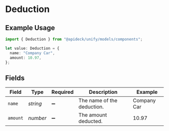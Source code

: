 # Deduction

## Example Usage

```typescript
import { Deduction } from "@apideck/unify/models/components";

let value: Deduction = {
  name: "Company Car",
  amount: 10.97,
};
```

## Fields

| Field                      | Type                       | Required                   | Description                | Example                    |
| -------------------------- | -------------------------- | -------------------------- | -------------------------- | -------------------------- |
| `name`                     | *string*                   | :heavy_minus_sign:         | The name of the deduction. | Company Car                |
| `amount`                   | *number*                   | :heavy_minus_sign:         | The amount deducted.       | 10.97                      |